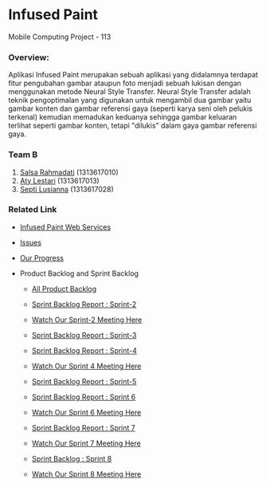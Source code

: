 # Infused Paint
Mobile Computing Project - 113

### Overview:
Aplikasi Infused Paint merupakan sebuah aplikasi yang didalamnya terdapat fitur pengubahan gambar ataupun foto menjadi sebuah lukisan dengan menggunakan metode Neural Style Transfer. Neural Style Transfer adalah teknik pengoptimalan yang digunakan untuk mengambil dua gambar yaitu gambar konten dan gambar referensi gaya (seperti karya seni oleh pelukis terkenal) kemudian memadukan keduanya sehingga gambar keluaran terlihat seperti gambar konten, tetapi "dilukis" dalam gaya gambar referensi gaya.

### Team B
1. [Salsa Rahmadati](https://github.com/salsarahmadati) (1313617010)
2. [Aty Lestari](https://github.com/atylestari) (1313617013)
3. [Septi Lusianna](https://github.com/septilsnna) (1313617028)

### Related Link
* [Infused Paint Web Services](https://github.com/septilsnna/infused-paint-web-services)
* [Issues](https://github.com/septilsnna/infused-paint/issues)
* [Our Progress](https://github.com/septilsnna/infused-paint/projects/1)

* Product Backlog and Sprint Backlog
  * [All Product Backlog](https://drive.google.com/file/d/1mMe5E1eHugPV0ze4QxktgMIKGND5XqCe/view?usp=sharing)

  * [Sprint Backlog Report : Sprint-2](https://drive.google.com/file/d/1V4RoNsSspemBu5UxfncTLz6zjxbhCllQ/view?usp=sharing)
  * [Watch Our Sprint-2 Meeting Here](https://www.youtube.com/watch?v=zlnebKu5hUg)

  * [Sprint Backlog Report : Sprint-3](https://drive.google.com/file/d/1HuJA5GeMtWPUsL2NdAUrRrTU-GWAWr0P/view?usp=sharing)

  * [Sprint Backlog Report : Sprint-4](https://drive.google.com/file/d/1uuIduwjIXNF1rr1AnZDTRfgjJo7KkL0c/view?usp=sharing)
  * [Watch Our Sprint 4 Meeting Here](https://www.youtube.com/watch?v=MfiIIrDnCh0)
    
  * [Sprint Backlog Report : Sprint-5](https://drive.google.com/file/d/1YQwo2O9_CkOY2RSvWb2dqPh8R_UR8Inj/view?usp=sharing)
    
  * [Sprint Backlog Report : Sprint 6](https://drive.google.com/file/d/1YSXk7YZw3-ld5S6tU2b98WbwUN8J2eJR/view?usp=sharing)
  * [Watch Our Sprint 6 Meeting Here](https://youtu.be/pBNVHu6Ukag)
  
  * [Sprint Backlog Report : Sprint 7](https://drive.google.com/file/d/14-nbc9G74hMUCqbMGScnNpBDd5UbnFJR/view?usp=sharing)
  * [Watch Our Sprint 7 Meeting Here](https://youtu.be/9XIjACiSo_Y)
  
  * [Sprint Backlog : Sprint 8](https://drive.google.com/file/d/1eZnJvn-iWply5IeilaQTHr6vTEx7Uinm/view?usp=sharing)
  * [Watch Our Sprint 8 Meeting Here](https://youtu.be/LwODr0cFw8U)
